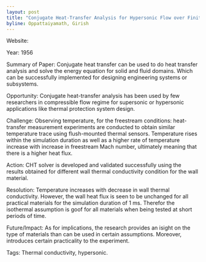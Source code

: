 ```yaml
---
layout: post
title: "Conjugate Heat-Transfer Analysis for Hypersonic Flow over Finite Thickness Flat Plate"
byline: Oppattaiyamath, Girish
---
```

Website: 

Year: 1956

Summary of Paper: Conjugate heat transfer can be used to do heat transfer analysis and solve the energy equation for solid and fluid domains. Which can be successfully implemented for designing engineering systems or subsystems.

Opportunity: Conjugate heat-transfer analysis has been used by few researchers in compressible flow regime for supersonic or hypersonic applications like thermal protection system design. 

Challenge: Observing temperature, for the freestream conditions: heat-transfer measurement experiments are conducted to obtain similar temperature trace using flush-mounted thermal sensors. Temperature rises within the simulation duration as well as a higher rate of temperature increase with increase in freestream Mach number, ultimately meaning that there is a higher heat flux. 

Action: CHT solver is developed and validated successfully using the results obtained for different wall thermal conductivity condition for the wall material.

Resolution: Temperature increases with decrease in wall thermal conductivity. However, the wall heat flux is seen to be unchanged for all practical materials for the simulation duration of 1 ms. Therefor the isothermal assumption is goof for all materials when being tested at short periods of time. 

Future/Impact: As for implications, the research provides an isight on the type of materials than can be used in certain assumptions. Moreover, introduces certain practicality to the experiment. 

Tags: Thermal conductivity, hypersonic.